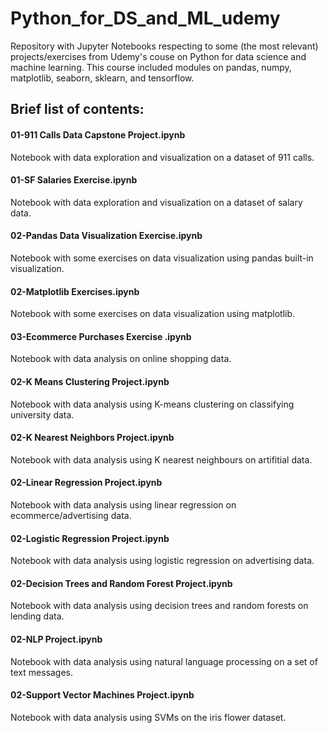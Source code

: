 # Python_for_DS_and_ML_udemy

Repository with Jupyter Notebooks respecting to some (the most relevant) projects/exercises from Udemy's couse on Python for data science and machine learning.
This course included modules on pandas, numpy, matplotlib, seaborn, sklearn, and tensorflow.

## Brief list of contents:

#### 01-911 Calls Data Capstone Project.ipynb

Notebook with data exploration and visualization  on a dataset of 911 calls.

#### 01-SF Salaries Exercise.ipynb	

Notebook with data exploration and visualization on a dataset of salary data.

#### 02-Pandas Data Visualization Exercise.ipynb	

Notebook with some exercises on data visualization using pandas built-in visualization.

#### 02-Matplotlib Exercises.ipynb	

Notebook with some exercises on data visualization using matplotlib.

#### 03-Ecommerce Purchases Exercise .ipynb	

Notebook with data analysis on online shopping data.

#### 02-K Means Clustering Project.ipynb	

Notebook with data analysis using K-means clustering on classifying university data.

#### 02-K Nearest Neighbors Project.ipynb	

Notebook with data analysis using K nearest neighbours on artifitial data.

#### 02-Linear Regression Project.ipynb	

Notebook with data analysis using linear regression on ecommerce/advertising data.

#### 02-Logistic Regression Project.ipynb	

Notebook with data analysis using logistic regression on advertising data.

#### 02-Decision Trees and Random Forest Project.ipynb	

Notebook with data analysis using decision trees and random forests on lending data.

#### 02-NLP Project.ipynb

Notebook with data analysis using natural language processing on a set of text messages.

#### 02-Support Vector Machines Project.ipynb	

Notebook with data analysis using SVMs on the iris flower dataset.
